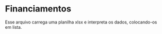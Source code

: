 # Financiamentos
Esse arquivo carrega uma planilha xlsx e interpreta os dados, colocando-os em lista. 
